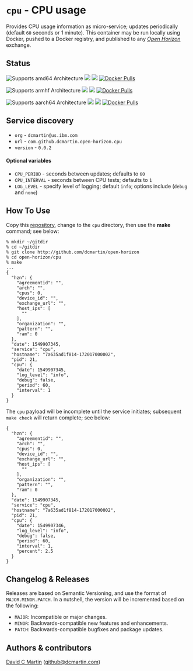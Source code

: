 # `cpu` - CPU usage

Provides CPU usage information as micro-service; updates periodically (default `60` seconds or 1 minute).  This container may be run locally using Docker, pushed to a Docker registry, and published to any [_Open Horizon_][open-horizon] exchange.

## Status

![Supports amd64 Architecture][amd64-shield]
[![](https://images.microbadger.com/badges/image/dcmartin/amd64_com.github.dcmartin.open-horizon.cpu.svg)](https://microbadger.com/images/dcmartin/amd64_com.github.dcmartin.open-horizon.cpu "Get your own image badge on microbadger.com")
[![](https://images.microbadger.com/badges/version/dcmartin/amd64_com.github.dcmartin.open-horizon.cpu.svg)](https://microbadger.com/images/dcmartin/amd64_com.github.dcmartin.open-horizon.cpu "Get your own version badge on microbadger.com")
[![Docker Pulls][pulls-amd64]][docker-amd64]

[docker-amd64]: https://hub.docker.com/r/dcmartin/amd64_com.github.dcmartin.open-horizon.cpu
[pulls-amd64]: https://img.shields.io/docker/pulls/dcmartin/amd64_com.github.dcmartin.open-horizon.cpu.svg

![Supports armhf Architecture][arm-shield]
[![](https://images.microbadger.com/badges/image/dcmartin/arm_com.github.dcmartin.open-horizon.cpu.svg)](https://microbadger.com/images/dcmartin/arm_com.github.dcmartin.open-horizon.cpu "Get your own image badge on microbadger.com")
[![](https://images.microbadger.com/badges/version/dcmartin/arm_com.github.dcmartin.open-horizon.cpu.svg)](https://microbadger.com/images/dcmartin/arm_com.github.dcmartin.open-horizon.cpu "Get your own version badge on microbadger.com")
[![Docker Pulls][pulls-arm]][docker-arm]

[docker-arm]: https://hub.docker.com/r/dcmartin/arm_com.github.dcmartin.open-horizon.cpu
[pulls-arm]: https://img.shields.io/docker/pulls/dcmartin/arm_com.github.dcmartin.open-horizon.cpu.svg

![Supports aarch64 Architecture][arm64-shield]
[![](https://images.microbadger.com/badges/image/dcmartin/arm64_com.github.dcmartin.open-horizon.cpu.svg)](https://microbadger.com/images/dcmartin/arm64_com.github.dcmartin.open-horizon.cpu "Get your own image badge on microbadger.com")
[![](https://images.microbadger.com/badges/version/dcmartin/arm64_com.github.dcmartin.open-horizon.cpu.svg)](https://microbadger.com/images/dcmartin/arm64_com.github.dcmartin.open-horizon.cpu "Get your own version badge on microbadger.com")
[![Docker Pulls][pulls-arm64]][docker-arm64]

[docker-arm64]: https://hub.docker.com/r/dcmartin/arm64_com.github.dcmartin.open-horizon.cpu
[pulls-arm64]: https://img.shields.io/docker/pulls/dcmartin/arm64_com.github.dcmartin.open-horizon.cpu.svg

[arm64-shield]: https://img.shields.io/badge/aarch64-yes-green.svg
[amd64-shield]: https://img.shields.io/badge/amd64-yes-green.svg
[arm-shield]: https://img.shields.io/badge/armhf-yes-green.svg

## Service discovery
+ `org` - `dcmartin@us.ibm.com`
+ `url` - `com.github.dcmartin.open-horizon.cpu`
+ `version` - `0.0.2`

#### Optional variables
+ `CPU_PERIOD` - seconds between updates; defaults to `60`
+ `CPU_INTERVAL` - seconds between CPU tests; defaults to `1`
+ `LOG_LEVEL` - specify level of logging; default `info`; options include (`debug` and `none`)
## How To Use

Copy this [repository][repository], change to the `cpu` directory, then use the **make** command; see below:

```
% mkdir ~/gitdir
% cd ~/gitdir
% git clone http://github.com/dcmartin/open-horizon
% cd open-horizon/cpu
% make
...
{
  "hzn": {
    "agreementid": "",
    "arch": "",
    "cpus": 0,
    "device_id": "",
    "exchange_url": "",
    "host_ips": [
      ""
    ],
    "organization": "",
    "pattern": "",
    "ram": 0
  },
  "date": 1549907345,
  "service": "cpu",
  "hostname": "7a635ad1f814-172017000002",
  "pid": 21,
  "cpu": {
    "date": 1549907345,
    "log_level": "info",
    "debug": false,
    "period": 60,
    "interval": 1
  }
}
```
The `cpu` payload will be incomplete until the service initiates; subsequent `make check` will return complete; see below:
```
{
  "hzn": {
    "agreementid": "",
    "arch": "",
    "cpus": 0,
    "device_id": "",
    "exchange_url": "",
    "host_ips": [
      ""
    ],
    "organization": "",
    "pattern": "",
    "ram": 0
  },
  "date": 1549907345,
  "service": "cpu",
  "hostname": "7a635ad1f814-172017000002",
  "pid": 21,
  "cpu": {
    "date": 1549907346,
    "log_level": "info",
    "debug": false,
    "period": 60,
    "interval": 1,
    "percent": 2.5
  }
}
```

## Changelog & Releases

Releases are based on Semantic Versioning, and use the format
of ``MAJOR.MINOR.PATCH``. In a nutshell, the version will be incremented
based on the following:

- ``MAJOR``: Incompatible or major changes.
- ``MINOR``: Backwards-compatible new features and enhancements.
- ``PATCH``: Backwards-compatible bugfixes and package updates.

## Authors & contributors

[David C Martin][dcmartin] (github@dcmartin.com)

[userinput]: https://github.com/dcmartin/open-horizon/blob/master/cpu/userinput.json
[service-json]: https://github.com/dcmartin/open-horizon/blob/master/cpu/service.json
[build-json]: https://github.com/dcmartin/open-horizon/blob/master/cpu/build.json
[dockerfile]: https://github.com/dcmartin/open-horizon/blob/master/cpu/Dockerfile


[dcmartin]: https://github.com/dcmartin
[edge-fabric]: https://console.test.cloud.ibm.com/docs/services/edge-fabric/getting-started.html
[edge-install]: https://console.test.cloud.ibm.com/docs/services/edge-fabric/adding-devices.html
[edge-slack]: https://ibm-appsci.slack.com/messages/edge-fabric-users/
[ibm-apikeys]: https://console.bluemix.net/iam/#/apikeys
[ibm-registration]: https://console.bluemix.net/registration/
[issue]: https://github.com/dcmartin/open-horizon/issues
[macos-install]: http://pkg.bluehorizon.network/macos
[open-horizon]: http://github.com/open-horizon/
[repository]: https://github.com/dcmartin/open-horizon
[setup]: https://github.com/dcmartin/open-horizon/blob/master/setup/README.md
